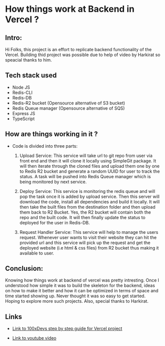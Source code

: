 # How things work at Backend in Vercel ?

## Intro:

Hi Folks, this project is an effort to replicate backend functionality of the Vercel. Building thid project was possible due to help of video by Harkirat so speacial thanks to him.

## Tech stack used

- Node JS
- Redis-CLI
- Redis-DB
- Redis-R2 bucket (Opensource alternative of S3 bucket)
- Redis Queue manager (Opensource alternative of SQS)
- Express JS
- TypeScript

## How are things working in it ?

- Code is divided into three parts:

  1. Upload Service:
     This service will take url to git repo from user via front end and then it will clone it locally using SimpleGit package. It will then iterate through the cloned files and upload them one by one to Redis R2 bucket and generate a random UUID for user to track the status. A task will be pushed into Redis Queue manager which is being monitored by next service.

  2. Deploy Service:
     This service is monitoring the redis queue and will pop the task once it is added by upload service. Then this server will download the code, install all dependencies and build it locally. It will then take the built files from the destination folder and then upload them back to R2 Bucket. Yes, the R2 bucket will contain both the repo and the built code. It will then finally update the status to deployed for the user in Redis-DB.

  3. Request Handler Service:
     This service will help to manage the users request. Whenever user wants to visit their website they can hit the provided url and this service will pick up the request and get the deployed website (i.e html & css files) from R2 bucket thus making it available to user.

## Conclusion:

Knowing how things work at backend of vercel was pretty intresting. Once I understood how simple it was to build the skeleton for the backend, ideas on how to make it better and how it can be optimized in terms of space and time started showing up.
Never thought it was so easy to get started. Hoping to explore more such projects. Also, special thanks to Harkirat.

## Links

- [Link to 100xDevs step by step guide for Vercel project](https://projects.100xdevs.com/tracks/ZSQI8YNE0iL6sT1hJpts/vercel-1)

- [Link to youtube video](https://www.youtube.com/watch?v=c8_tafixiAs&t=349s)
